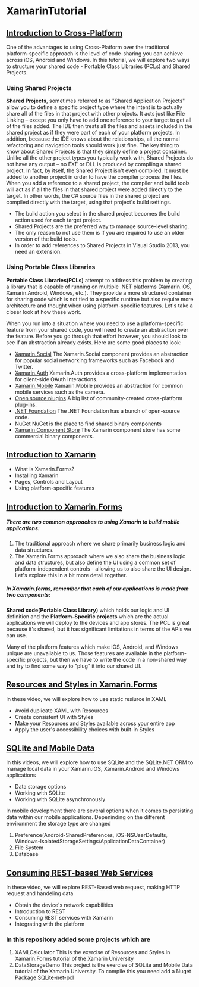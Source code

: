 # XamarinTutorial

## [Introduction to Cross-Platform](https://www.youtube.com/playlist?list=PLZ91tJK_p9B7nppFlnwYr0whb521oONRz)
One of the advantages to using Cross-Platform over the traditional platform-specific approach is the level of code-sharing you can achieve across iOS, Android and Windows. In this tutorial, we will explore two ways to structure your shared code - Portable Class Libraries (PCLs) and Shared Projects.

### Using Shared Projects
__Shared Projects__, sometimes referred to as "Shared Application Projects" allow you to define a specific project type where the intent is to actually share all of the files in that project with other projects. It acts just like File Linking – except you only have to add one reference to your target to get all of the files added.
The IDE then treats all the files and assets included in the shared project as if they were part of each of your platform projects. In addition, because the IDE knows about the relationships, all the normal refactoring and navigation tools should work just fine.
The key thing to know about Shared Projects is that they simply define a project container. Unlike all the other project types you typically work with, Shared Projects do not have any output – no EXE or DLL is produced by compiling a shared project. In fact, by itself, the Shared Project isn't even compiled. It must be added to another project in order to have the compiler process the files.
When you add a reference to a shared project, the compiler and build tools will act as if all the files in that shared project were added directly to the target. In other words, the C# source files in the shared project are compiled directly with the target, using that project's build settings.
- The build action you select in the shared project becomes the build action used for each target project.
-	Shared Projects are the preferred way to manage source-level sharing.
-	The only reason to not use them is if you are required to use an older version of the build tools.
-	In order to add references to Shared Projects in Visual Studio 2013, you need an extension.

### Using Portable Class Libraries
__Portable Class Libraries(PCLs)__ attempt to address this problem by creating a library that is capable of running on multiple .NET platforms (Xamarin.iOS, Xamarin.Android, Windows, etc.). They provide a more structured container for sharing code which is not tied to a specific runtime but also require more architecture and thought when using platform-specific features. Let's take a closer look at how these work.

When you run into a situation where you need to use a platform-specific feature from your shared code, you will need to create an abstraction over the feature. Before you go through that effort however, you should look to see if an abstraction already exists. Here are some good places to look:

- [Xamarin.Social](https://github.com/xamarin/Xamarin.Social) The Xamarin.Social component provides an abstraction for popular social networking frameworks such as Facebook and Twitter.
- [Xamarin.Auth](https://github.com/xamarin/Xamarin.Auth)	Xamarin.Auth provides a cross-platform implementation for client-side OAuth interactions.
- [Xamarin.Mobile](https://github.com/xamarin/Xamarin.Mobile)	Xamarin.Mobile provides an abstraction for common mobile services such as the camera.
- [Open source plugins](https://github.com/xamarin/XamarinComponents)	A big list of community-created cross-platform plug-ins.
- [.NET Foundation](https://dotnetfoundation.org/)	The .NET Foundation has a bunch of open-source code.
- [NuGe](https://www.nuget.org/)t	NuGet is the place to find shared binary components
- [Xamarin Component Store](https://components.xamarin.com/)	The Xamarin component store has some commercial binary components.


## [Introduction to Xamarin](https://www.youtube.com/playlist?list=PLZ91tJK_p9B6q-qOBLIk4BhjZSfBxMQm8)
- What is Xamarin.Forms?
- Installing Xamarin
- Pages, Controls and Layout
- Using platform-specific features


## [Introduction to Xamarin.Forms](https://www.youtube.com/playlist?list=PLZ91tJK_p9B6q-qOBLIk4BhjZSfBxMQm8)
##### There are two common approaches to using Xamarin to build mobile applications:
1. The traditional approach where we share primarily business logic and data structures.
2. The Xamarin.Forms approach where we also share the business logic and data structures, but also define the UI using a common set of platform-independent controls - allowing us to also share the UI design.
Let's explore this in a bit more detail together.

##### In Xamarin.forms, remember that each of our applications is made from two components:
__Shared code(Portable Class Library)__ which holds our logic and UI definition and the __Platform-Specific projects__ which are the actual applications we will deploy to the devices and app stores. The PCL is great because it's shared, but it has significant limitations in terms of the APIs we can use.

Many of the platform features which make iOS, Android, and Windows unique are unavailable to us. Those features are available in the platform-specific projects, but then we have to write the code in a non-shared way and try to find some way to "plug" it into our shared UI.

## [Resources and Styles in Xamarin.Forms](https://www.youtube.com/playlist?list=PLZ91tJK_p9B75AFpG2WBmJfXf19pwNfbg)
In these video, we will explore how to use static resiurce in XAML
- Avoid duplicate XAML with Resources
- Create consistent UI with Styles
- Make your Resources and Styles available across your entire app
- Apply the user's accessibility choices with built-in Styles

## [SQLite and Mobile Data](https://www.youtube.com/playlist?list=PLZ91tJK_p9B5h2GQFPysdWLSZXOqGX4_g)
In this videos, we will explore how to use SQLite and the SQLite.NET ORM to manage local data in your Xamarin.iOS, Xamarin.Android and Windows applications
- Data storage options
- Working with SQLite
- Working with SQLite asynchronously

In mobile development there are several options when it comes to persisting data within our mobile applications. Depeninding on the different environment the storage type are changed
1. Preference(Android-SharedPreferences, iOS-NSUserDefaults, Windows-IsolatedStorageSettings/ApplicationDataContainer)
2. File System
3. Database


## [Consuming REST-based Web Services](https://www.youtube.com/playlist?list=PLZ91tJK_p9B5lvSq3Iq3z_PUO_kVFeA2R)
In these video, we will explore REST-Based web request, making HTTP request and handeling data
- Obtain the device's network capabilities
- Introduction to REST
- Consuming REST services with Xamarin
- Integrating with the platform


### In this repository added some projects which are
1. XAMLCalculator
This is the exercise of Resources and Styles in Xamarin.Forms tutorial of the Xamarin University
2. DataStorageDemo
This project is the exercise of SQLite and Mobile Data tutorial of the Xamarin University. To compile this you need add a Nuget Package [SQLite-net-pcl](https://www.nuget.org/packages/sqlite-net-pcl)
